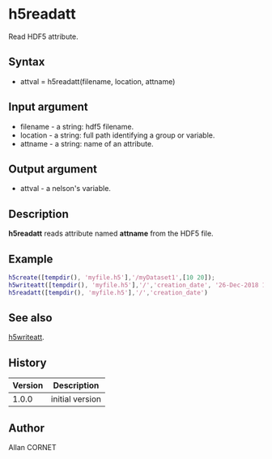 

# h5readatt

Read HDF5 attribute.

## Syntax

- attval = h5readatt(filename, location, attname)

## Input argument

 - filename - a string: hdf5 filename.
 - location - a string: full path identifying a group or variable.
 - attname - a string: name of an attribute.

## Output argument

 - attval - a nelson's variable.

## Description


  <p><b>h5readatt</b> reads attribute named <b>attname</b> from the HDF5 file.</p>


## Example

```matlab
h5create([tempdir(), 'myfile.h5'],'/myDataset1',[10 20]);
h5writeatt([tempdir(), 'myfile.h5'],'/','creation_date', '26-Dec-2018 16:55:32')
h5readatt([tempdir(), 'myfile.h5'],'/','creation_date')
```

## See also

[h5writeatt](h5writeatt.md).
## History

|Version|Description|
|------|------|
|1.0.0|initial version|


## Author

Allan CORNET



